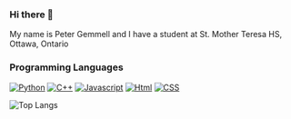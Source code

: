 ### Hi there 👋

My name is Peter Gemmell and I have a student at St. Mother Teresa HS, Ottawa, Ontario

### Programming Languages
<p>
  <a href="https://github.com/search?q=user%3APeter-Gemmell+language%3Apython"><img alt="Python" src="https://img.shields.io/badge/Python-14354C.svg?logo=python&logoColor=white"></a>
  <a href="https://github.com/search?q=user%3APeter-Gemmell+language%3Acpp"><img alt="C++" src="https://custom-icon-badges.herokuapp.com/badge/C++-9C033A.svg?logo=cpp2&logoColor=white"></a>
  <a href="https://github.com/search?q=user%3APeter-Gemmell+language%3Acpp"><img alt="Javascript" src="https://custom-icon-badges.herokuapp.com/badge/C++-9C033A.svg?logo=cpp2&logoColor=white"></a>
  <a href="https://github.com/search?q=user%3APeter-Gemmell+language%3Acpp"><img alt="Html" src="https://custom-icon-badges.herokuapp.com/badge/C++-9C033A.svg?logo=cpp2&logoColor=white"></a>
  <a href="https://github.com/search?q=user%3APeter-Gemmell+language%3Acpp"><img alt="CSS" src="https://custom-icon-badges.herokuapp.com/badge/C++-9C033A.svg?logo=cpp2&logoColor=white"></a>

![Top Langs](https://github-readme-stats.vercel.app/api/top-langs/?username=Peter-Gemmell&layout=compact)
